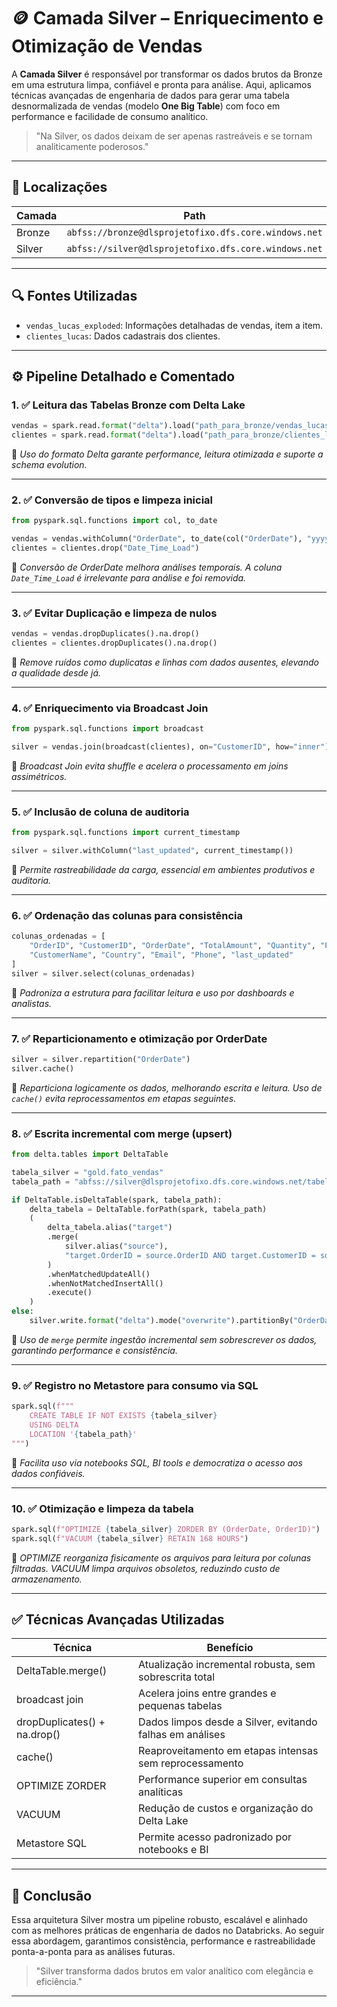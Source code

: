 # 🪙 Camada Silver – Enriquecimento e Otimização de Vendas

A **Camada Silver** é responsável por transformar os dados brutos da Bronze em uma estrutura limpa, confiável e pronta para análise. Aqui, aplicamos técnicas avançadas de engenharia de dados para gerar uma tabela desnormalizada de vendas (modelo **One Big Table**) com foco em performance e facilidade de consumo analítico.

> "Na Silver, os dados deixam de ser apenas rastreáveis e se tornam analiticamente poderosos."

---

## 📁 Localizações
| Camada | Path |
|--------|------|
| Bronze | `abfss://bronze@dlsprojetofixo.dfs.core.windows.net` |
| Silver | `abfss://silver@dlsprojetofixo.dfs.core.windows.net` |

---

## 🔍 Fontes Utilizadas
- `vendas_lucas_exploded`: Informações detalhadas de vendas, item a item.
- `clientes_lucas`: Dados cadastrais dos clientes.

---

## ⚙️ Pipeline Detalhado e Comentado

### 1. ✅ Leitura das Tabelas Bronze com Delta Lake
```python
vendas = spark.read.format("delta").load("path_para_bronze/vendas_lucas_exploded")
clientes = spark.read.format("delta").load("path_para_bronze/clientes_lucas")
```
📌 *Uso do formato Delta garante performance, leitura otimizada e suporte a schema evolution.*

---

### 2. ✅ Conversão de tipos e limpeza inicial
```python
from pyspark.sql.functions import col, to_date

vendas = vendas.withColumn("OrderDate", to_date(col("OrderDate"), "yyyy-MM-dd"))
clientes = clientes.drop("Date_Time_Load")
```
📌 *Conversão de OrderDate melhora análises temporais. A coluna `Date_Time_Load` é irrelevante para análise e foi removida.*

---

### 3. ✅ Evitar Duplicação e limpeza de nulos
```python
vendas = vendas.dropDuplicates().na.drop()
clientes = clientes.dropDuplicates().na.drop()
```
📌 *Remove ruídos como duplicatas e linhas com dados ausentes, elevando a qualidade desde já.*

---

### 4. ✅ Enriquecimento via Broadcast Join
```python
from pyspark.sql.functions import broadcast

silver = vendas.join(broadcast(clientes), on="CustomerID", how="inner")
```
📌 *Broadcast Join evita shuffle e acelera o processamento em joins assimétricos.*

---

### 5. ✅ Inclusão de coluna de auditoria
```python
from pyspark.sql.functions import current_timestamp

silver = silver.withColumn("last_updated", current_timestamp())
```
📌 *Permite rastreabilidade da carga, essencial em ambientes produtivos e auditoria.*

---

### 6. ✅ Ordenação das colunas para consistência
```python
colunas_ordenadas = [
    "OrderID", "CustomerID", "OrderDate", "TotalAmount", "Quantity", "Price",
    "CustomerName", "Country", "Email", "Phone", "last_updated"
]
silver = silver.select(colunas_ordenadas)
```
📌 *Padroniza a estrutura para facilitar leitura e uso por dashboards e analistas.*

---

### 7. ✅ Reparticionamento e otimização por OrderDate
```python
silver = silver.repartition("OrderDate")
silver.cache()
```
📌 *Reparticiona logicamente os dados, melhorando escrita e leitura. Uso de `cache()` evita reprocessamentos em etapas seguintes.*

---

### 8. ✅ Escrita incremental com merge (upsert)
```python
from delta.tables import DeltaTable

tabela_silver = "gold.fato_vendas"
tabela_path = "abfss://silver@dlsprojetofixo.dfs.core.windows.net/tabela_prata_desnormalizadas"

if DeltaTable.isDeltaTable(spark, tabela_path):
    delta_tabela = DeltaTable.forPath(spark, tabela_path)
    (
        delta_tabela.alias("target")
        .merge(
            silver.alias("source"),
            "target.OrderID = source.OrderID AND target.CustomerID = source.CustomerID"
        )
        .whenMatchedUpdateAll()
        .whenNotMatchedInsertAll()
        .execute()
    )
else:
    silver.write.format("delta").mode("overwrite").partitionBy("OrderDate").save(tabela_path)
```
📌 *Uso de `merge` permite ingestão incremental sem sobrescrever os dados, garantindo performance e consistência.*

---

### 9. ✅ Registro no Metastore para consumo via SQL
```python
spark.sql(f"""
    CREATE TABLE IF NOT EXISTS {tabela_silver}
    USING DELTA
    LOCATION '{tabela_path}'
""")
```
📌 *Facilita uso via notebooks SQL, BI tools e democratiza o acesso aos dados confiáveis.*

---

### 10. ✅ Otimização e limpeza da tabela
```python
spark.sql(f"OPTIMIZE {tabela_silver} ZORDER BY (OrderDate, OrderID)")
spark.sql(f"VACUUM {tabela_silver} RETAIN 168 HOURS")
```
📌 *OPTIMIZE reorganiza fisicamente os arquivos para leitura por colunas filtradas. VACUUM limpa arquivos obsoletos, reduzindo custo de armazenamento.*

---

## ✅ Técnicas Avançadas Utilizadas
| Técnica | Benefício |
|--------|-----------|
| DeltaTable.merge() | Atualização incremental robusta, sem sobrescrita total |
| broadcast join | Acelera joins entre grandes e pequenas tabelas |
| dropDuplicates() + na.drop() | Dados limpos desde a Silver, evitando falhas em análises |
| cache() | Reaproveitamento em etapas intensas sem reprocessamento |
| OPTIMIZE ZORDER | Performance superior em consultas analíticas |
| VACUUM | Redução de custos e organização do Delta Lake |
| Metastore SQL | Permite acesso padronizado por notebooks e BI |

---

## 🧠 Conclusão
Essa arquitetura Silver mostra um pipeline robusto, escalável e alinhado com as melhores práticas de engenharia de dados no Databricks. Ao seguir essa abordagem, garantimos consistência, performance e rastreabilidade ponta-a-ponta para as análises futuras.

> "Silver transforma dados brutos em valor analítico com elegância e eficiência."

---




